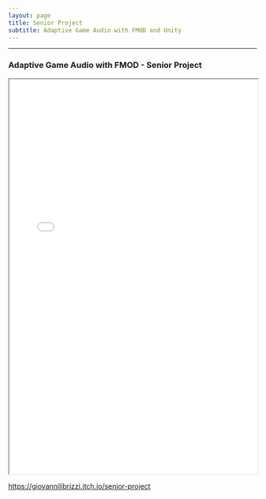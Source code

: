 ```yaml
---
layout: page
title: Senior Project
subtitle: Adaptive Game Audio with FMOD and Unity
---
```

<hr class="line">

### Adaptive Game Audio with FMOD - Senior Project

<div id="html" markdown="0">
	<iframe width="100%" height="800" src="../assets/img/SeniorProjectPaper.pdf">
		<p><a href="../assets/img/SeniorProjectPaper.pdf">Click here to download PDF.</a></p>
	</iframe>
</div>

<a href="https://giovannilibrizzi.itch.io/senior-project">https://giovannilibrizzi.itch.io/senior-project</a>

